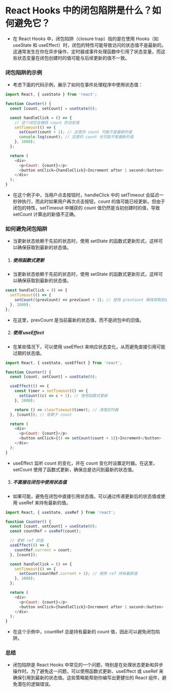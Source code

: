 # React Hooks 中的闭包陷阱是什么？如何避免它？

- 在 React Hooks 中，闭包陷阱（closure trap）指的是在使用 Hooks（如 useState 和 useEffect）时，闭包的特性可能导致访问的状态值不是最新的。这通常发生在你在异步操作、定时器或事件处理函数中引用了状态变量，而这些状态变量在闭包创建时的值可能与后续更新的值不一致。

### 闭包陷阱的示例

- 考虑下面的代码示例，展示了如何在事件处理程序中使用状态值：

```js
import React, { useState } from 'react';

function Counter() {
  const [count, setCount] = useState(0);

  const handleClick = () => {
    // 这个闭包会捕获 count 的当前值
    setTimeout(() => {
      setCount(count + 1); // 这里的 count 可能不是最新的值
      console.log(count); // 这里的 count 也可能不是最新的值
    }, 1000);
  };

  return (
    <div>
      <p>Count: {count}</p>
      <button onClick={handleClick}>Increment after 1 second</button>
    </div>
  );
}
```

- 在这个例子中，当用户点击按钮时，handleClick 中的 setTimeout 会延迟一秒钟执行，而此时如果用户再次点击按钮，count 的值可能已经更新。但由于闭包的特性，setTimeout 中捕获的 count 值仍然是当初创建时的值，导致 setCount 计算出的新值不正确。

### 如何避免闭包陷阱

- 当更新状态依赖于先前的状态时，使用 setState 的函数式更新形式，这样可以确保获取到最新的状态值。

1. ##### 使用函数式更新

- 当更新状态依赖于先前的状态时，使用 setState 的函数式更新形式，这样可以确保获取到最新的状态值。

```js
const handleClick = () => {
  setTimeout(() => {
    setCount((prevCount) => prevCount + 1); // 使用 prevCount 确保获取到最新值
  }, 1000);
};
```

- 在这里，prevCount 是当前最新的状态值，而不是闭包中的旧值。

2. ##### 使用 useEffect

- 在某些情况下，可以使用 useEffect 来响应状态变化，从而避免直接引用可能过期的状态值。

```js
import React, { useState, useEffect } from 'react';

function Counter() {
  const [count, setCount] = useState(0);

  useEffect(() => {
    const timer = setTimeout(() => {
      setCount((c) => c + 1); // 使用函数式更新
    }, 1000);

    return () => clearTimeout(timer); // 清理定时器
  }, [count]); // 依赖于 count

  return (
    <div>
      <p>Count: {count}</p>
      <button onClick={() => setCount(count + 1)}>Increment</button>
    </div>
  );
}
```

- useEffect 监听 count 的变化，并在 count 变化时设置定时器。在这里，setCount 使用了函数式更新，确保总是访问到最新的状态值。

3. ##### 不直接在闭包中使用状态值

- 如果可能，避免在闭包中直接引用状态值。可以通过传递更新后的状态值或使用 useRef 来持有最新的值。

```js
import React, { useState, useRef } from 'react';

function Counter() {
  const [count, setCount] = useState(0);
  const countRef = useRef(count);

  // 更新 ref 的值
  useEffect(() => {
    countRef.current = count;
  }, [count]);

  const handleClick = () => {
    setTimeout(() => {
      setCount(countRef.current + 1); // 使用 ref 持有最新值
    }, 1000);
  };

  return (
    <div>
      <p>Count: {count}</p>
      <button onClick={handleClick}>Increment after 1 second</button>
    </div>
  );
}
```

- 在这个示例中，countRef 总是持有最新的 count 值，因此可以避免闭包陷阱。

### 总结

- 闭包陷阱是 React Hooks 中常见的一个问题，特别是在处理状态更新和异步操作时。为了避免这一问题，可以使用函数式更新、useEffect 或 useRef 来确保引用到最新的状态值。这些策略能帮助你编写出更健壮的 React 组件，避免潜在的逻辑错误。
